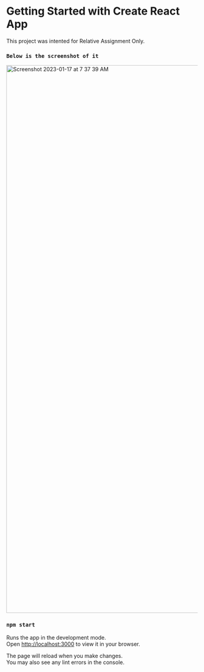 # Getting Started with Create React App

This project was intented for Relative Assignment Only.

### `Below is the screenshot of it`

<img width="1440" alt="Screenshot 2023-01-17 at 7 37 39 AM" src="https://user-images.githubusercontent.com/47416168/212794271-fcd944e9-b613-481e-b665-686c670b0e2e.png">

### `npm start`

Runs the app in the development mode.\
Open [http://localhost:3000](http://localhost:3000) to view it in your browser.

The page will reload when you make changes.\
You may also see any lint errors in the console.




